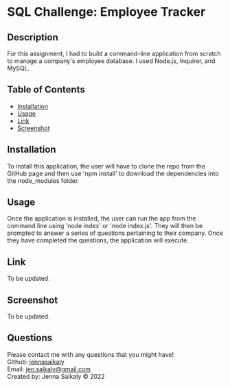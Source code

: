 
  # SQL Challenge: Employee Tracker  

  ## Description

  For this assignment, I had to build a command-line application from scratch to manage a company's employee database.  I used Node.js, Inquirer, and MySQL.

  

  ## Table of Contents 

  * [Installation](#installation)
  * [Usage](#usage)
  * [Link](#link) 
  * [Screenshot](#screenshot)
   
  
  ## Installation

  To install this application, the user will have to clone the repo from the GitHub page and then use 'npm install' to download the dependencies into the node_modules folder.

  ## Usage 

  Once the application is installed, the user can run the app from the command line using 'node index' or 'node index.js'.  They will then be prompted to answer a series of questions pertaining to their company.  Once they have completed the questions, the application will execute.

  ## Link

  To be updated.

  ## Screenshot

  To be updated.
  
  ## Questions

  Please contact me with any questions that you might have!<br/>
  Github: <a href="https://www.github.com/jennasaikaly" target="_blank">jennasaikaly</a><br/>
  Email: [jen.saikaly@gmail.com](mailto:jen.saikaly@gmail.com)<br/>
  Created by: Jenna Saikaly &copy; 2022
